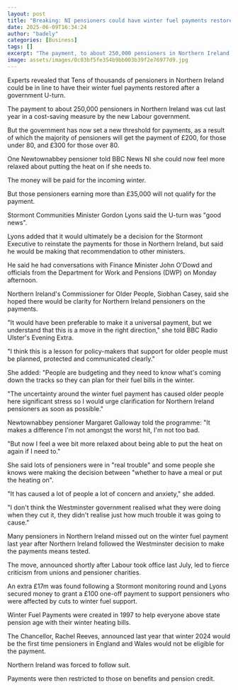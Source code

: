 ```yaml
---
layout: post
title: "Breaking: NI pensioners could have winter fuel payments restored"
date: 2025-06-09T16:34:24
author: "badely"
categories: [Business]
tags: []
excerpt: "The payment, to about 250,000 pensioners in Northern Ireland, was cut last year in a cost-saving measure."
image: assets/images/0c03bf5fe354b9bb003b39f2e76977d9.jpg
---
```


Experts revealed that Tens of thousands of pensioners in Northern Ireland could be in line to have their winter fuel payments restored after a government U-turn.

The payment to about 250,000 pensioners in Northern Ireland was cut last year in a cost-saving measure by the new Labour government.

But the government has now set a new threshold for payments, as a result of which the majority of pensioners will get the payment of £200, for those under 80, and £300 for those over 80.

One Newtownabbey pensioner told BBC News NI she could now feel more relaxed about putting the heat on if she needs to.

The money will be paid for the incoming winter.

But those pensioners earning more than £35,000 will not qualify for the payment.

Stormont Communities Minister Gordon Lyons said the U-turn was "good news".

Lyons added that it would ultimately be a decision for the Stormont Executive to reinstate the payments for those in Northern Ireland, but said he would be making that recommendation to other ministers.

He said he had conversations with Finance Minister John O'Dowd and officials from the Department for Work and Pensions (DWP) on Monday afternoon.

Northern Ireland's Commissioner for Older People, Siobhan Casey, said she hoped there would be clarity for Northern Ireland pensioners on the payments.

"It would have been preferable to make it a universal payment, but we understand that this is a move in the right direction," she told BBC Radio Ulster's Evening Extra.

"I think this is a lesson for policy-makers that support for older people must be planned, protected and communicated clearly."

She added: "People are budgeting and they need to know what's coming down the tracks so they can plan for their fuel bills in the winter.

"The uncertainty around the winter fuel payment has caused older people here significant stress so I would urge clarification for Northern Ireland pensioners as soon as possible."

Newtownabbey pensioner Margaret Galloway told the programme: "It makes a difference I'm not amongst the worst hit, I'm not too bad.

"But now I feel a wee bit more relaxed about being able to put the heat on again if I need to."

She said lots of pensioners were in "real trouble"  and some people she knows were making the decision between "whether to have a meal or put the heating on".

"It has caused a lot of people a lot of concern and anxiety," she added.

"I don't think the Westminster government realised what they were doing when they cut it, they didn't realise just how much trouble it was going to cause."

Many pensioners in Northern Ireland missed out on the winter fuel payment last year after Northern Ireland followed the Westminster decision to make the payments means tested.

The move, announced shortly after Labour took office last July, led to fierce criticism from unions and pensioner charities.

An extra £17m was found following a Stormont monitoring round and Lyons secured money to grant a £100 one-off payment to support pensioners who were affected by cuts to winter fuel support.

Winter Fuel Payments were created in 1997 to help everyone above state pension age with their winter heating bills. 

The Chancellor, Rachel Reeves, announced last year that winter 2024 would be the first time pensioners in England and Wales would not be eligible for the payment.

Northern Ireland was forced to follow suit. 

Payments were then restricted to those on benefits and pension credit. 

